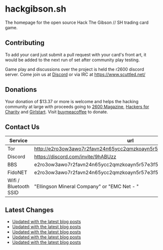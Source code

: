 # hackgibson.sh
The homepage for the open source Hack The Gibson // SH trading card game.


## Contributing

To add your card just submit a pull request with your card's front art, it would be added to the next run of set after community play testing.

Game play and discussions over the project is held the r2600 discord server. Come join us at [Discord](https://discord.com/invite/9hABUzz) or via IRC at https://www.scuttled.net/


## Donations

Your donation of $13.37 or more is welcome and helps the hacking community at large with proceeds going to [2600 Magazine](https://2600.com/), [Hackers for Charity](https://hackersforcharity.org) and [Girlstart](https://girlstart.org).  Visit [buymeacoffee](https://www.buymeacoffee.com/hackgibson.sh) to donate.


## Contact Us

Service | url
-|-
Tor | http://e2ro3ow3awo7r2favn24n65ycc2qmzkoayn5r57e3f56nvjwdcgg32ad.onion
Discord | https://discord.com/invite/9hABUzz
BBS | e2ro3ow3awo7r2favn24n65ycc2qmzkoayn5r57e3f56nvjwdcgg32ad.onion:23
FidoNET | e2ro3ow3awo7r2favn24n65ycc2qmzkoayn5r57e3f56nvjwdcgg32ad.onion:24554
Wifi / Bluetooth SSID | "Ellingson Mineral Company" or "EMC Net - <fidonet address>"

## Latest Changes
<!-- BLOG-POST-LIST:START -->
- [Updated with the latest blog posts](https://github.com/DFW2600/hackgibson.sh/commit/c05e2f198fe0dd9156ace6e3a51112447ed40368)
- [Updated with the latest blog posts](https://github.com/DFW2600/hackgibson.sh/commit/817755db25d5a407a5468bb7a656be65a03b0743)
- [Updated with the latest blog posts](https://github.com/DFW2600/hackgibson.sh/commit/e5a49a5d79b2c25179d4161acbff7c803004ee8f)
- [Updated with the latest blog posts](https://github.com/DFW2600/hackgibson.sh/commit/9323d9088990c355cf54a38896eee50c7e295fef)
- [Updated with the latest blog posts](https://github.com/DFW2600/hackgibson.sh/commit/9bd16ea6c73739450b14e212b969ba00cfd2c4b8)
<!-- BLOG-POST-LIST:END -->
